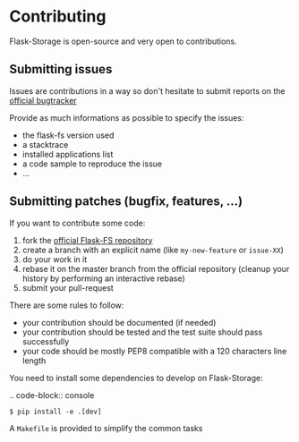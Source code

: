 # Contributing

Flask-Storage is open-source and very open to contributions.

## Submitting issues

Issues are contributions in a way so don't hesitate
to submit reports on the [official bugtracker](https://github.com/etalab/flask-storage/issues)

Provide as much informations as possible to specify the issues:

- the flask-fs version used
- a stacktrace
- installed applications list
- a code sample to reproduce the issue
- ...


## Submitting patches (bugfix, features, ...)

If you want to contribute some code:

1. fork the [official Flask-FS repository](https://github.com/etalab/flask-storage)
2. create a branch with an explicit name (like ``my-new-feature`` or ``issue-XX``)
3. do your work in it
4. rebase it on the master branch from the official repository (cleanup your history by performing an interactive rebase)
5. submit your pull-request

There are some rules to follow:

- your contribution should be documented (if needed)
- your contribution should be tested and the test suite should pass successfully
- your code should be mostly PEP8 compatible with a 120 characters line length

You need to install some dependencies to develop on Flask-Storage:

.. code-block:: console

    $ pip install -e .[dev]

A ``Makefile`` is provided to simplify the common tasks


